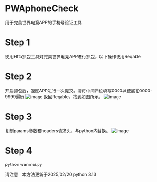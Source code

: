 # PWAphoneCheck
用于完美世界电竞APP的手机号验证工具

# Step 1 
使用Http抓包工具对完美世界电竞APP进行抓包，以下操作使用Reqable
# Step 2
开启抓包后，返回APP进行一次提交。请将中间四位填写0000以便能在0000-9999遍历
![image](https://github.com/user-attachments/assets/13147697-98c2-4073-aada-2d1384c38a75)
返回Reqable，找到如图所示。
![image](https://github.com/user-attachments/assets/2056fb02-9672-4584-9568-cd336b71fc2a)
# Step 3
复制params参数和headers请求头，与python内替换。
![image](https://github.com/user-attachments/assets/f497cc6f-46a8-4e9d-b215-5fa28c529515)
# Step 4
python wanmei.py

请注意：本方法更新于2025/02/20 python 3.13
